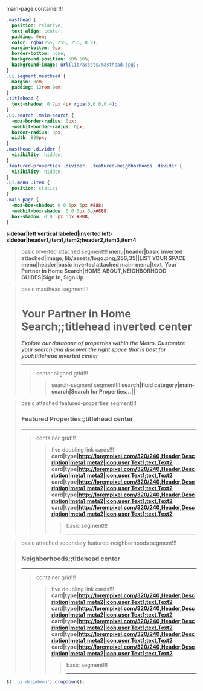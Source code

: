 main-page container!!!

``` css
.masthead {
  position: relative;
  text-align: center;
  padding: 0em;
  color: rgba(255, 255, 255, 0.9);
  margin-bottom: 0px;
  border-bottom: none;
  background-position: 50% 50%;
  background-image: url(lib/assets/masthead.jpg);
}
.ui.segment.masthead {
  margin: 0em;
  padding: 12rem 0em;
}
.titlehead {
  text-shadow: 0 2px 4px rgba(0,0,0,0.4);
}
.ui.search .main-search {
  -moz-border-radius: 0px;
  -webkit-border-radius: 0px;
  border-radius: 0px;
  width: 800px;
}
.masthead .divider {
  visibility: hidden;
}
.featured-properties .divider, .featured-neighborhoods .divider {
  visibility: hidden;
}
.ui.menu .item {
  position: static;
}
.main-page {
  -moz-box-shadow: 0 0 5px 5px #888;
  -webkit-box-shadow: 0 0 5px 5px#888;
  box-shadow: 0 0 5px 5px #888;
}
```
__sidebar|left vertical labeled|inverted left-sidebar|header1,item1,item2;header2,item3,item4__

>basic inverted attached segment!!!
> __menu|header|basic inverted attached|image, lib/assets/logo.png;256;35||LIST YOUR SPACE__
> __menu|header|basic inverted attached main-menu|text, Your Partner in Home Search|HOME,ABOUT,NEIGHBORHOOD GUIDES|Sign In, Sign Up__
>

<!-- -->

>basic masthead segment!!!
> # Your Partner in Home Search;;titlehead inverted center
> ___Explore our database of properties within the Metro. Customize your search and discover the right space that is best for you!;titlehead inverted center___
> ___
>>center aligned grid!!!
>>>search-segment segment!!! __search|fluid category|main-search|Search for Properties...||__
>>>

<!--  -->

>basic attached featured-properties segment!!!
>### Featured Properties;;titlehead center
> ___
>>container grid!!!
>>>five doubling link cards!!!
>>>__card|type|http://lorempixel.com/320/240,Header,Description|meta1,meta2|icon,user,Text1;text,Text2__
>>>__card|type|http://lorempixel.com/320/240,Header,Description|meta1,meta2|icon,user,Text1;text,Text2__
>>>__card|type|http://lorempixel.com/320/240,Header,Description|meta1,meta2|icon,user,Text1;text,Text2__
>>>__card|type|http://lorempixel.com/320/240,Header,Description|meta1,meta2|icon,user,Text1;text,Text2__
>>>__card|type|http://lorempixel.com/320/240,Header,Description|meta1,meta2|icon,user,Text1;text,Text2__
>>>>basic segment!!!
>>>>___

<!--  -->

>basic attached secondary featured-neighborhoods segment!!!
>### Neighborhoods;;titlehead center
> ___
>>container grid!!!
>>>five doubling link cards!!!
>>>__card|type|http://lorempixel.com/320/240,Header,Description|meta1,meta2|icon,user,Text1;text,Text2__
>>>__card|type|http://lorempixel.com/320/240,Header,Description|meta1,meta2|icon,user,Text1;text,Text2__
>>>__card|type|http://lorempixel.com/320/240,Header,Description|meta1,meta2|icon,user,Text1;text,Text2__
>>>__card|type|http://lorempixel.com/320/240,Header,Description|meta1,meta2|icon,user,Text1;text,Text2__
>>>__card|type|http://lorempixel.com/320/240,Header,Description|meta1,meta2|icon,user,Text1;text,Text2__
>>>>basic segment!!!
>>>>___

<!--  -->

``` js
$('.ui.dropdown').dropdown();
```